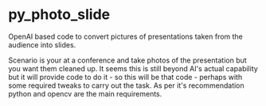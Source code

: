 # py_photo_slide
OpenAI based code to convert pictures of presentations taken from the audience into slides.

Scenario is your at a conference and take photos of the presentation but you want them cleaned up.  It seems this is still beyond AI's actual capability but it will provide code to do it - so this will be that code - perhaps with some required tweaks to carry out the task.  As per it's recommendation python and opencv are the main requirements.

